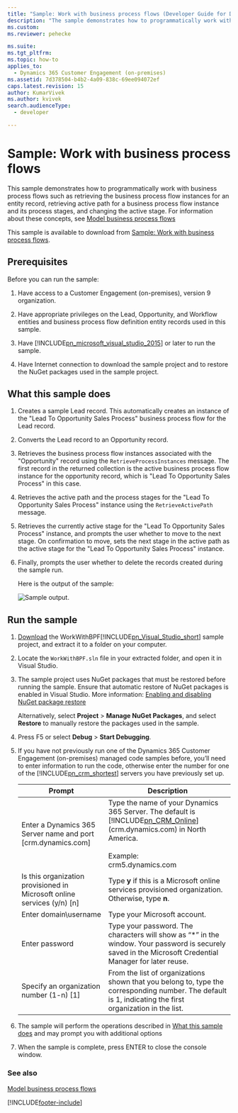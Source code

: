 ```yaml
---
title: "Sample: Work with business process flows (Developer Guide for Dynamics 365 Customer Engagement (on-premises)) | MicrosoftDocs"
description: "The sample demonstrates how to programmatically work with business process flows such as retrieving the business process flow instances for an entity record, retrieving active path for a business process flow instance and its process stages, and changing the active stage."
ms.custom: 
ms.reviewer: pehecke

ms.suite: 
ms.tgt_pltfrm: 
ms.topic: how-to
applies_to: 
  - Dynamics 365 Customer Engagement (on-premises)
ms.assetid: 7d378504-b4b2-4a09-838c-69ee094072ef
caps.latest.revision: 15
author: KumarVivek
ms.author: kvivek
search.audienceType: 
  - developer

---
```


# Sample: Work with business process flows

This sample demonstrates how to programmatically work with business process flows such as retrieving the business process flow instances for an entity record, retrieving active path for a business process flow instance and its process stages, and changing the active stage. For information about these concepts, see [Model business process flows](model-business-process-flows.md)  

This sample is available to download from [Sample: Work with business process flows](https://go.microsoft.com/fwlink/p/?LinkId=846108).  

<a name="BKMK_Prerequisites"></a>   

## Prerequisites  
 Before you can run the sample:  

1. Have access to a Customer Engagement (on-premises), version 9 organization.  

2. Have appropriate privileges on the Lead, Opportunity, and Workflow entities and business process  flow definition entity records used in this sample.  

3. Have [!INCLUDE[pn_microsoft_visual_studio_2015](../includes/pn-microsoft-visual-studio-2015.md)] or later to run the sample.  

4. Have Internet connection to download the sample project and to restore the NuGet packages used in the sample project.  

<a name="BKMK_WhatThisSampleDoes"></a>   

## What this sample does  

1.  Creates a sample Lead record. This automatically creates an instance of the "Lead To Opportunity Sales Process" business process flow for the Lead record.  

2.  Converts the Lead record to an Opportunity record.  


4.  Retrieves the business process flow instances associated with the "Opportunity" record using the `RetrieveProcessInstances` message. The first record in the returned collection is the active business process flow  instance for the opportunity record, which is "Lead To Opportunity Sales Process" in this case.  

5.  Retrieves the active path and the process stages for the "Lead To Opportunity Sales Process" instance using the `RetrieveActivePath` message.  

6.  Retrieves the currently active stage for the "Lead To Opportunity Sales Process" instance, and prompts the user whether to move to the next stage. On confirmation to move, sets the next stage in the active path as the active stage for the "Lead To Opportunity Sales Process" instance.  

7.  Finally, prompts the user whether to delete the records created during the sample run.  

     Here is the output of the sample:  

    ![Sample output.](media/work-with-bpf-sample-output.png "Sample output")  

<a name="BKMK_runSample"></a>   
## Run the sample  

1. [Download](https://go.microsoft.com/fwlink/p/?LinkId=846108) the WorkWithBPF[!INCLUDE[pn_Visual_Studio_short](../includes/pn-visual-studio-short.md)] sample project, and extract it to a folder on your computer.  

2. Locate the `WorkWithBPF.sln` file in your extracted folder, and open it in Visual Studio.  

3. The sample project uses NuGet packages that must be restored before running the sample. Ensure that automatic restore of NuGet packages is enabled in Visual Studio. More information: [Enabling and disabling NuGet package restore](/nuget/consume-packages/package-restore)  

    Alternatively, select **Project** > **Manage NuGet Packages**, and select **Restore** to manually restore the packages used in the sample.  

4. Press F5 or select **Debug** > **Start Debugging**.  

5. If you have not previously run one of the Dynamics 365 Customer Engagement (on-premises) managed code samples before, you’ll need to enter information to run the code, otherwise enter the number for one of the [!INCLUDE[pn_crm_shortest](../includes/pn-crm-shortest.md)] servers you have previously set up.  


   |                                 Prompt                                  |                                                                                             Description                                                                                             |
   |-------------------------------------------------------------------------|-----------------------------------------------------------------------------------------------------------------------------------------------------------------------------------------------------|
   |      Enter a Dynamics 365 Server name and port [crm.dynamics.com]       | Type the name of your Dynamics 365 Server. The default is [!INCLUDE[pn_CRM_Online](../includes/pn-crm-online.md)] (crm.dynamics.com) in North America.<br /><br /> Example: <br />crm5.dynamics.com |
   | Is this organization provisioned in Microsoft online services (y/n) [n] |                                                 Type **y** if this is a Microsoft online services provisioned organization. Otherwise, type **n**.                                                  |
   |                          Enter domain\username                          |                                                                                    Type your Microsoft account.                                                                                     |
   |                             Enter password                              |                      Type your password. The characters will show as “\*” in the window. Your password is securely saved in the Microsoft Credential Manager for later reuse.                       |
   |                Specify an organization number (1-n) [1]                 |                      From the list of organizations shown that you belong to, type the corresponding number. The default is 1, indicating the first organization in the list.                       |


6. The sample will perform the operations described in [What this sample does](sample-insert-update-record-upsert.md) and may prompt you with additional options  

7. When the sample is complete, press ENTER to close the console window.  

### See also  
 [Model business process flows](model-business-process-flows.md)


[!INCLUDE[footer-include](../../../includes/footer-banner.md)]
